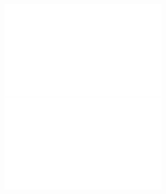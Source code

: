 <div align="center">

<a href="https://github.com/boidolr/github-stats">
  
![](https://raw.githubusercontent.com/boidolr/github-stats/main/generated/overview.svg)
![](https://github.com/boidolr/github-stats/blob/main/generated/languages.svg)

</a>

</div>
